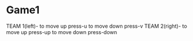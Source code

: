 # Game1
TEAM 1(left)-
to move up press-u
to move down press-v
TEAM 2(right)-
to move up press-up
to move down press-down
